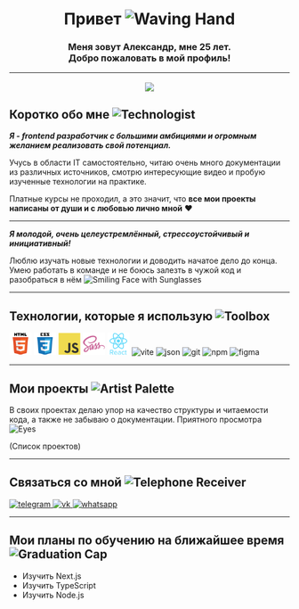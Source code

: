 <h1 align="center">Привет
<img src="https://raw.githubusercontent.com/Tarikul-Islam-Anik/Telegram-Animated-Emojis/main/People/Waving%20Hand.webp" alt="Waving Hand" width="35" height="35" /></h1>
<h3 align="center">Меня зовут Александр, мне 25 лет. <br> Добро пожаловать в мой профиль!</h3>

---

<div align="center"><img src="https://i.pinimg.com/originals/9f/75/a7/9f75a735e474d9b8c127fd5383717f44.gif" width="400" align="center"></div>

## Коротко обо мне <img src="https://raw.githubusercontent.com/Tarikul-Islam-Anik/Telegram-Animated-Emojis/main/People/Technologist.webp" alt="Technologist" width="35" />

**_Я - frontend разработчик с большими амбициями и огромным желанием реализовать свой потенциал._**

Учусь в области IT самостоятельно, читаю очень много документации из различных источников, смотрю интересующие видео и пробую изученные технологии на практике.

Платные курсы не проходил, а это значит, что **все мои проекты написаны от души и с любовью лично мной** :heart:

---

**_Я молодой, очень целеустремлённый, стрессоустойчивый и инициативный!_**

Люблю изучать новые технологии и доводить начатое дело до конца. Умею работать в команде и не боюсь залезть в чужой код и разобраться в нём <img src="https://raw.githubusercontent.com/Tarikul-Islam-Anik/Animated-Fluent-Emojis/master/Emojis/Smilies/Smiling%20Face%20with%20Sunglasses.png" alt="Smiling Face with Sunglasses" width="25" height="25" />

---

## Технологии, которые я использую <img src="https://raw.githubusercontent.com/Tarikul-Islam-Anik/Telegram-Animated-Emojis/main/Objects/Toolbox.webp" alt="Toolbox" width="35" />

 <div><img src="https://raw.githubusercontent.com/devicons/devicon/master/icons/html5/html5-original-wordmark.svg" alt="html5" width="40" height="40"/>
 <img src="https://raw.githubusercontent.com/devicons/devicon/master/icons/css3/css3-original-wordmark.svg" alt="css3" width="40" height="40"/>
 <img src="https://raw.githubusercontent.com/devicons/devicon/master/icons/javascript/javascript-original.svg" alt="javascript" width="40" height="40"/>
 <img src="https://raw.githubusercontent.com/devicons/devicon/master/icons/sass/sass-original.svg" alt="sass" width="40" height="40"/>
 <img src="https://raw.githubusercontent.com/devicons/devicon/master/icons/react/react-original-wordmark.svg" alt="react" width="40" height="40"/>
 <img src="https://upload.wikimedia.org/wikipedia/commons/thumb/f/f1/Vitejs-logo.svg/410px-Vitejs-logo.svg.png?20220412224743" alt="vite" width="40" height="40"/>
 <img src="https://uxwing.com/wp-content/themes/uxwing/download/file-and-folder-type/file-json-color-green-icon.png" alt="json" width="40" height="40"/>
 <img src="https://www.vectorlogo.zone/logos/git-scm/git-scm-icon.svg" alt="git" width="40" height="40"/>
 <img src="https://upload.wikimedia.org/wikipedia/commons/thumb/d/db/Npm-logo.svg/540px-Npm-logo.svg.png" alt="npm" width="60"/>
 <img src="https://www.vectorlogo.zone/logos/figma/figma-icon.svg" alt="figma" width="40" height="40"/>
 </div>

---

## Мои проекты <img src="https://raw.githubusercontent.com/Tarikul-Islam-Anik/Telegram-Animated-Emojis/main/Activity/Artist%20Palette.webp" alt="Artist Palette" width="35" />

В своих проектах делаю упор на качество структуры и читаемости кода, а также не забываю о документации.
Приятного просмотра <img src="https://raw.githubusercontent.com/Tarikul-Islam-Anik/Telegram-Animated-Emojis/main/People/Eyes.webp" alt="Eyes" width="25" height="25" />

(Список проектов)

---

## Связаться со мной <img src="https://raw.githubusercontent.com/Tarikul-Islam-Anik/Telegram-Animated-Emojis/main/Objects/Telephone%20Receiver.webp" alt="Telephone Receiver" width="35" />

<a href="https://t.me/shved_project" target="_blank">
<img src="https://upload.wikimedia.org/wikipedia/commons/8/83/Telegram_2019_Logo.svg" alt="telegram" width="40" />
</a>
<a href="https://vk.com/shurtic" target="_blank">
<img src="https://upload.wikimedia.org/wikipedia/commons/f/f3/VK_Compact_Logo_%282021-present%29.svg" alt="vk" width="40" />
</a>
<a href="https://wa.me/+79197345443/" target="_blank">
<img src="https://cdn4.iconfinder.com/data/icons/miu-square-flat-social/60/whatsapp-square-social-media-512.png" alt="whatsapp" width="40" />
</a>

---

## Мои планы по обучению на ближайшее время <img src="https://raw.githubusercontent.com/Tarikul-Islam-Anik/Telegram-Animated-Emojis/main/Objects/Graduation%20Cap.webp" alt="Graduation Cap" width="35" />

-   Изучить Next.js
-   Изучить TypeScript
-   Изучить Node.js
